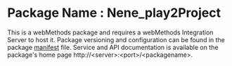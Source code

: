 # Package Name : Nene_play2Project
This is a webMethods package and requires a webMethods Integration Server to host it. Package versioning and configuration can be found in the package [manifest](./Nene_play2Project/manifest.v3) file. Service and API documentation is available on the package's home page http://&lt;server&gt;:&lt;port&gt;/&lt;packagename>.